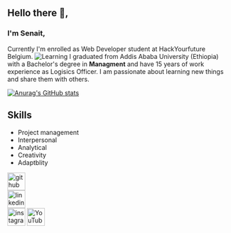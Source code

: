 ## Hello there 👋,
### I'm Senait,
Currently I'm enrolled as Web Developer student at  HackYourfuture Belgium.
![Learning](https://user-images.githubusercontent.com/77326649/112894539-459c2d00-90dc-11eb-9508-866372179b88.jpg)
I graduated from Addis Ababa University (Ethiopia) with a Bachelor's degree in **Managment** and have 15 years of work experience as Logisics Officer.
I am passionate about learning new things and share them with others.

[![Anurag's GitHub stats](https://github-readme-stats.vercel.app/api?username=Senait-coding)](https://github.com/anuraghazra/github-readme-stats)   

## Skills
 * Project management 
 * Interpersonal
 * Analytical 
 * Creativity
 * Adaptblity

[<img src='https://cdn.jsdelivr.net/npm/simple-icons@3.0.1/icons/github.svg' alt='github' height='40'>](https://github.com/https://github.com/Senait-coding/Senait-coding.github.io)  
[<img src='https://cdn.jsdelivr.net/npm/simple-icons@3.0.1/icons/linkedin.svg' alt='linkedin' height='40'>](https://www.linkedin.com/in/https://www.linkedin.com/in/senait-b-86944277//)  
[<img src='https://cdn.jsdelivr.net/npm/simple-icons@3.0.1/icons/instagram.svg' alt='instagram' height='40'>](https://www.instagram.com/https://www.instagram.com/yenejojo/">/) 
[<img src='https://cdn.jsdelivr.net/npm/simple-icons@3.0.1/icons/youtube.svg' alt='YouTube' height='40'>](https://www.youtube.com/channel/https://youtube.com/c/YejojoTube)  




